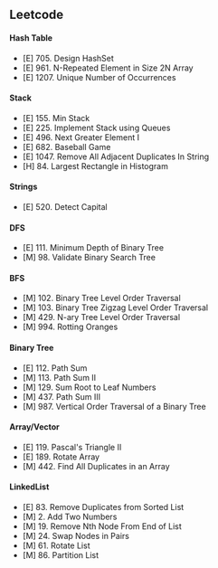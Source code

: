 ## Leetcode
#### Hash Table
- [E] 705.   Design HashSet
- [E] 961.   N-Repeated Element in Size 2N Array
- [E] 1207.  Unique Number of Occurrences

#### Stack
- [E] 155.   Min Stack
- [E] 225.   Implement Stack using Queues
- [E] 496.   Next Greater Element I
- [E] 682.   Baseball Game
- [E] 1047.  Remove All Adjacent Duplicates In String
- [H] 84.    Largest Rectangle in Histogram

#### Strings
- [E] 520.   Detect Capital

#### DFS
- [E] 111.   Minimum Depth of Binary Tree
- [M] 98.    Validate Binary Search Tree

#### BFS
- [M] 102.   Binary Tree Level Order Traversal
- [M] 103.   Binary Tree Zigzag Level Order Traversal
- [M] 429.   N-ary Tree Level Order Traversal
- [M] 994.   Rotting Oranges

#### Binary Tree
- [E] 112.   Path Sum
- [M] 113.   Path Sum II
- [M] 129.   Sum Root to Leaf Numbers
- [M] 437.   Path Sum III
- [M] 987.   Vertical Order Traversal of a Binary Tree

#### Array/Vector
- [E] 119.   Pascal's Triangle II
- [E] 189.   Rotate Array
- [M] 442.   Find All Duplicates in an Array

#### LinkedList
- [E] 83.    Remove Duplicates from Sorted List
- [M] 2.     Add Two Numbers
- [M] 19.    Remove Nth Node From End of List
- [M] 24.    Swap Nodes in Pairs
- [M] 61.    Rotate List
- [M] 86.    Partition List